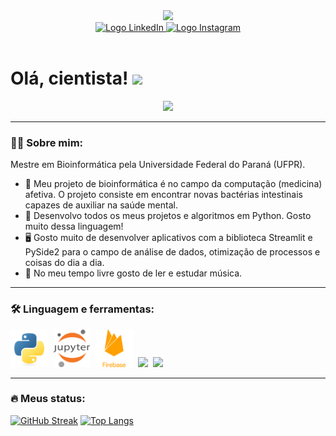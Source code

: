 <div id="header" align="center">
  <img src="https://steamuserimages-a.akamaihd.net/ugc/949594364555397721/DAF7B0AC9D21C25D525D9BB69DDC5A9DAEDE3F56/?imw=5000&imh=5000&ima=fit&impolicy=Letterbox&imcolor=%23000000&letterbox=false" width="250">
</div>

<div id="badges" align="center">
  <a href="https://www.linkedin.com/in/guilherme-trevisan-linhares">
    <img src="https://img.shields.io/badge/LinkedIn-blue?logo=linkedin&logoColor=white&style=for-the-badge" alt="Logo LinkedIn">
  </a>
  <a href="https://www.instagram.com/gui.trev/">
    <img src="https://img.shields.io/badge/Instagram-pink?logo=instagram&style=for-the-badge" alt="Logo Instagram">
  </a>
</div>

<div align="center">
  <img src="https://komarev.com/ghpvc/?username=GTL98&label=Visitantes&color=blueviolet" alt="">
</div>

<h1>
  Olá, cientista!
  <img src="https://media.giphy.com/media/hvRJCLFzcasrR4ia7z/giphy.gif" width="30">
</h1>

<div align="center">
  <img src="https://engineering.nyu.edu/sites/default/files/2021-09/bioinformatics-ms-main-hero-animated_0.gif" width="400">
</div>

---

### :man_scientist: Sobre mim:
Mestre em Bioinformática pela Universidade Federal do Paraná (UFPR).
- :book: Meu projeto de bioinformática é no campo da computação (medicina) afetiva. O projeto consiste em encontrar novas bactérias intestinais capazes de auxiliar na saúde mental.
- :snake: Desenvolvo todos os meus projetos e algoritmos em Python. Gosto muito dessa linguagem!
- :desktop_computer: Gosto muito de desenvolver aplicativos com a biblioteca Streamlit e PySide2 para o campo de análise de dados, otimização de processos e coisas do dia a dia.
- :musical_note: No meu tempo livre gosto de ler e estudar música.

---

### :hammer_and_wrench: Linguagem e ferramentas:
<div>
  <img src="https://github.com/devicons/devicon/blob/master/icons/python/python-original.svg" width="60">&nbsp;
  <img src="https://github.com/devicons/devicon/blob/master/icons/jupyter/jupyter-original-wordmark.svg" width="60">&nbsp;
  <img src="https://github.com/devicons/devicon/blob/master/icons/firebase/firebase-plain-wordmark.svg" width="60">&nbsp;
  <img src="https://streamlit.io/images/brand/streamlit-logo-primary-colormark-darktext.png" width="100">&nbsp;
  <img src="https://biopython.org/assets/images/biopython_logo_s.png" width="80">&nbsp;
</div>

---

### :fire: Meus status:
[![GitHub Streak](https://github-readme-streak-stats.herokuapp.com?user=GTL98&theme=vision-friendly-dark&locale=pt_BR&date_format=j%2Fn%5B%2FY%5D)](https://git.io/streak-stats)
[![Top Langs](https://github-readme-stats.vercel.app/api/top-langs/?username=GTL98&layout=compact&theme=vision-friendly-dark)](https://github.com/anuraghazra/github-readme-stats)
<!---
GTL98/GTL98 is a ✨ special ✨ repository because its `README.md` (this file) appears on your GitHub profile.
You can click the Preview link to take a look at your changes.
--->
